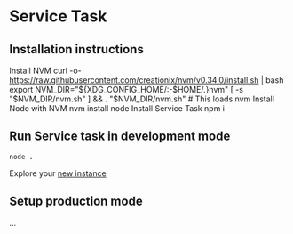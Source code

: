 # Service Task
## Installation instructions
Install NVM
	curl -o- https://raw.githubusercontent.com/creationix/nvm/v0.34.0/install.sh | bash
	export NVM_DIR="${XDG_CONFIG_HOME/:-$HOME/.}nvm"
	[ -s "$NVM_DIR/nvm.sh" ] && \. "$NVM_DIR/nvm.sh" # This loads nvm
Install Node with NVM
	nvm install node
Install Service Task
	npm i
## Run Service task in development mode
	node .

Explore your [new instance](http://localhost:3000/)
## Setup production mode
...
